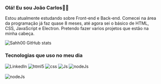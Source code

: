 ### Olá! Eu sou João Carlos🖖🏻
Estou atualmente estudando sobre Front-end e Back-end.
Comecei na área da programação já faz quase 8 meses, até agora sei o básico de HTML, CSS, JavaScript e Electron. Pretendo fazer varios projetos que estão na minha cabeça.


![Sahh00 GitHub stats](https://github-readme-stats.vercel.app/api?username=Sahh00&show_icons=true&theme=radical)


### Tecnologias que uso no meu dia

<div style="display: inline_block">
    <img  align="center" alt="LinkedIn" src="https://img.shields.io/badge/LinkedIn-0077B5?style=for-the-badge&logo=linkedin&logoColor=white">
    <img align="center" alt="html5" src="https://img.shields.io/badge/HTML5-E34F26?style=for-the-badge&logo=html5&logoColor=white">
    <img align="center" alt="css" src="https://img.shields.io/badge/CSS3-1572B6?style=for-the-badge&logo=css3&logoColor=white">
    <img align="center" alt="Js" src="https://img.shields.io/badge/JavaScript-323330?style=for-the-badge&logo=javascript&logoColor=F7DF1E">
    <img align="center" alt="nodeJs" src="https://img.shields.io/badge/Node.js-43853D?style=for-the-badge&logo=node.js&logoColor=white">
<div/>
    <br/>
<div>
    <img align="center" alt="nodeJs" src="https://github-readme-stats.vercel.app/api/top-langs/?username=Sahh00&layout=pie">
<div/>
